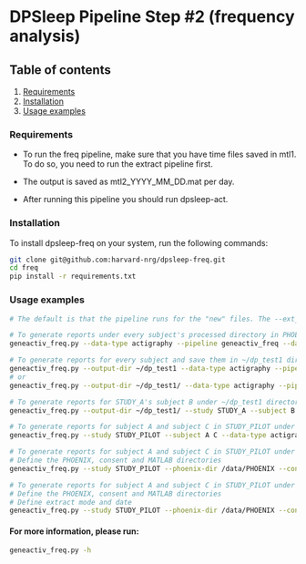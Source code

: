 DPSleep Pipeline Step #2 (frequency analysis)
=========

## Table of contents
1. [Requirements](#requirements)
2. [Installation](#installation)
2. [Usage examples](#usage-examples)

### Requirements
- To run the freq pipeline, make sure that you have time files saved in mtl1. To do so, you need to run the extract pipeline first.

- The output is saved as mtl2_YYYY_MM_DD.mat per day.

- After running this pipeline you should run dpsleep-act.

### Installation

To install dpsleep-freq on your system, run the following commands:
```bash
git clone git@github.com:harvard-nrg/dpsleep-freq.git 
cd freq
pip install -r requirements.txt
```

### Usage examples

```bash
# The default is that the pipeline runs for the "new" files. The --ext_mode can be [new, all, specific]. If "all" it runs for all the files in the subject folder. If "specific" the files after --ext_date argument is analyzed.

# To generate reports under every subject's processed directory in PHOENIX
geneactiv_freq.py --data-type actigraphy --pipeline geneactiv_freq --data-dir GENERAL

# To generate reports for every subject and save them in ~/dp_test1 directory
geneactiv_freq.py --output-dir ~/dp_test1 --data-type actigraphy --pipeline geneactiv_freq --data-dir GENERAL
# or
geneactiv_freq.py --output-dir ~/dp_test1/ --data-type actigraphy --pipeline geneactiv_freq --data-dir GENERAL

# To generate reports for STUDY_A's subject B under ~/dp_test1 directory
geneactiv_freq.py --output-dir ~/dp_test1/ --study STUDY_A --subject B --data-type actigraphy --pipeline geneactiv_freq --data-dir GENERAL

# To generate reports for subject A and subject C in STUDY_PILOT under their processed folders
geneactiv_freq.py --study STUDY_PILOT --subject A C --data-type actigraphy --pipeline geneactiv_freq --data-dir GENERAL

# To generate reports for subject A and subject C in STUDY_PILOT under their processed folders
# Define the PHOENIX, consent and MATLAB directories 
geneactiv_freq.py --study STUDY_PILOT --phoenix-dir /data/PHOENIX --consent-dir /data/PHOENIX/GENERAL --mtl-dir MATLAB_DIRECTORY --subject A C --data-type actigraphy --pipeline geneactiv_freq --data-dir GENERAL

# To generate reports for subject A and subject C in STUDY_PILOT under their processed folders
# Define the PHOENIX, consent and MATLAB directories 
# Define extract mode and date
geneactiv_freq.py --study STUDY_PILOT --phoenix-dir /data/PHOENIX --consent-dir /data/PHOENIX/GENERAL --mtl-dir MATLAB_DIRECTORY --subject A C --data-type actigraphy --pipeline geneactiv_freq --data-dir GENERAL --ext-mode specific --ext-date YYYY-MM-DD


```

#### For more information, please run:
```bash
geneactiv_freq.py -h
```

